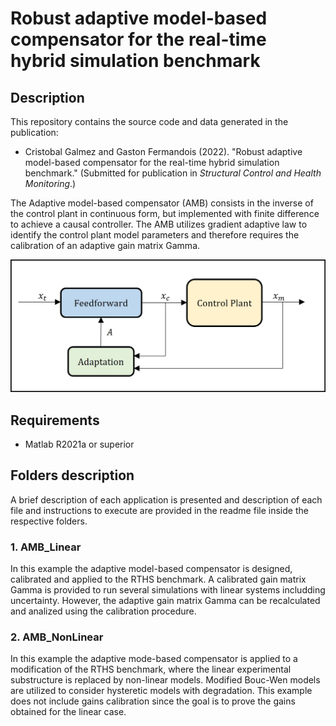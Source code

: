 # Robust adaptive model-based compensator for the real-time hybrid simulation benchmark

## Description

This repository contains the source code and data generated in the publication:

- Cristobal Galmez and Gaston Fermandois (2022). "Robust adaptive model-based compensator for the real-time hybrid simulation benchmark." (Submitted for publication in *Structural Control and Health Monitoring*.) 

The Adaptive model-based compensator (AMB) consists in the inverse of the control plant in continuous form, but implemented with finite difference to achieve a causal controller. The AMB utilizes gradient adaptive law to identify the control plant model parameters and therefore requires the calibration of an adaptive gain matrix Gamma.

<img src="figures/ControlArchitecture.jpg" alt="Compensation" width="800"/>

## Requirements

- Matlab R2021a or superior

## Folders description

A brief description of each application is presented and description of each file and instructions to execute are provided in the readme file inside the respective folders.

### 1. AMB_Linear

In this example the adaptive model-based compensator is designed, calibrated and applied to the RTHS benchmark. A calibrated gain matrix Gamma is provided to run several simulations with linear systems includding uncertainty. However, the adaptive gain matrix Gamma can be recalculated and analized using the calibration procedure.

### 2. AMB_NonLinear 

In this example the adaptive mode-based compensator is applied to a modification of the RTHS benchmark, where the linear experimental substructure is replaced by non-linear models. Modified Bouc-Wen models are utilized to consider hysteretic models with degradation. This example does not include gains calibration since the goal is to prove the gains obtained for the linear case.